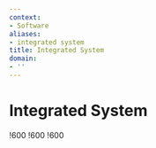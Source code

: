 ```yaml
---
context:
- Software
aliases:
- integrated system
title: Integrated System
domain:
- ''
---
```


# Integrated System

!600
!600
!600